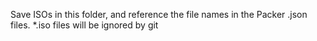 Save ISOs in this folder, and reference the file names in the Packer .json files.
*.iso files will be ignored by git